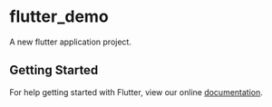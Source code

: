 # flutter_demo

A new flutter application project.

## Getting Started

For help getting started with Flutter, view our online
[documentation](https://flutter.io/).
